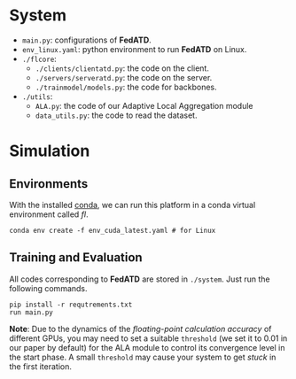 # System

- `main.py`: configurations of **FedATD**. 
- `env_linux.yaml`: python environment to run **FedATD** on Linux. 
- `./flcore`: 
    - `./clients/clientatd.py`: the code on the client. 
    - `./servers/serveratd.py`: the code on the server. 
    - `./trainmodel/models.py`: the code for backbones. 
- `./utils`:
    - `ALA.py`: the code of our Adaptive Local Aggregation module
    - `data_utils.py`: the code to read the dataset. 
# Simulation

## Environments
With the installed [conda](https://repo.anaconda.com/miniconda/Miniconda3-latest-Linux-x86_64.sh), we can run this platform in a conda virtual environment called *fl*. 
```
conda env create -f env_cuda_latest.yaml # for Linux
```


## Training and Evaluation

All codes corresponding to **FedATD** are stored in `./system`. Just run the following commands.

```
pip install -r requtrements.txt
run main.py
```

**Note**: Due to the dynamics of the *floating-point calculation accuracy* of different GPUs, you may need to set a suitable `threshold` (we set it to 0.01 in our paper by default) for the ALA module to control its convergence level in the start phase. A small `threshold` may cause your system to get *stuck* in the first iteration.
